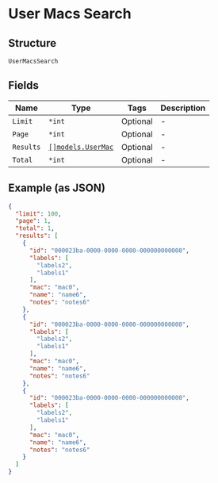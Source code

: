 
# User Macs Search

## Structure

`UserMacsSearch`

## Fields

| Name | Type | Tags | Description |
|  --- | --- | --- | --- |
| `Limit` | `*int` | Optional | - |
| `Page` | `*int` | Optional | - |
| `Results` | [`[]models.UserMac`](../../doc/models/user-mac.md) | Optional | - |
| `Total` | `*int` | Optional | - |

## Example (as JSON)

```json
{
  "limit": 100,
  "page": 1,
  "total": 1,
  "results": [
    {
      "id": "000023ba-0000-0000-0000-000000000000",
      "labels": [
        "labels2",
        "labels1"
      ],
      "mac": "mac0",
      "name": "name6",
      "notes": "notes6"
    },
    {
      "id": "000023ba-0000-0000-0000-000000000000",
      "labels": [
        "labels2",
        "labels1"
      ],
      "mac": "mac0",
      "name": "name6",
      "notes": "notes6"
    },
    {
      "id": "000023ba-0000-0000-0000-000000000000",
      "labels": [
        "labels2",
        "labels1"
      ],
      "mac": "mac0",
      "name": "name6",
      "notes": "notes6"
    }
  ]
}
```


